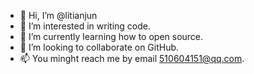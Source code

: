 - 👋 Hi, I’m @litianjun
- 👀 I’m interested in writing code.
- 🌱 I’m currently learning how to open source.
- 💞️ I’m looking to collaborate on GitHub.
- 📫 You minght reach me by email 510604151@qq.com.

<!---
litianjun/litianjun is a ✨ special ✨ repository because its `README.md` (this file) appears on your GitHub profile.
You can click the Preview link to take a look at your changes.
--->
